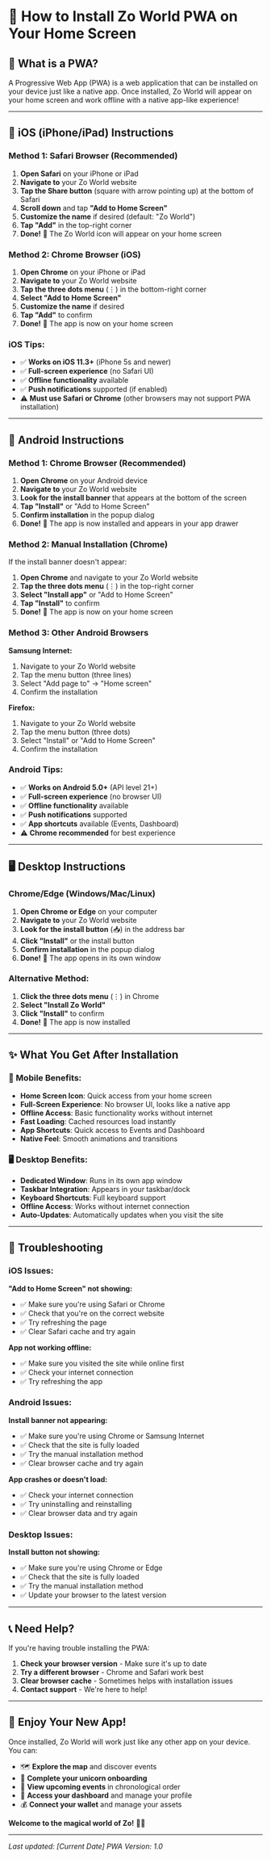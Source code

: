 # 📱 How to Install Zo World PWA on Your Home Screen

## 🎯 What is a PWA?
A Progressive Web App (PWA) is a web application that can be installed on your device just like a native app. Once installed, Zo World will appear on your home screen and work offline with a native app-like experience!

---

## 📱 **iOS (iPhone/iPad) Instructions**

### **Method 1: Safari Browser (Recommended)**

1. **Open Safari** on your iPhone or iPad
2. **Navigate to** your Zo World website
3. **Tap the Share button** (square with arrow pointing up) at the bottom of Safari
4. **Scroll down** and tap **"Add to Home Screen"**
5. **Customize the name** if desired (default: "Zo World")
6. **Tap "Add"** in the top-right corner
7. **Done!** 🎉 The Zo World icon will appear on your home screen

### **Method 2: Chrome Browser (iOS)**

1. **Open Chrome** on your iPhone or iPad
2. **Navigate to** your Zo World website
3. **Tap the three dots menu** (⋮) in the bottom-right corner
4. **Select "Add to Home Screen"**
5. **Customize the name** if desired
6. **Tap "Add"** to confirm
7. **Done!** 🎉 The app is now on your home screen

### **iOS Tips:**
- ✅ **Works on iOS 11.3+** (iPhone 5s and newer)
- ✅ **Full-screen experience** (no Safari UI)
- ✅ **Offline functionality** available
- ✅ **Push notifications** supported (if enabled)
- ⚠️ **Must use Safari or Chrome** (other browsers may not support PWA installation)

---

## 🤖 **Android Instructions**

### **Method 1: Chrome Browser (Recommended)**

1. **Open Chrome** on your Android device
2. **Navigate to** your Zo World website
3. **Look for the install banner** that appears at the bottom of the screen
4. **Tap "Install"** or "Add to Home Screen"
5. **Confirm installation** in the popup dialog
6. **Done!** 🎉 The app is now installed and appears in your app drawer

### **Method 2: Manual Installation (Chrome)**

If the install banner doesn't appear:
1. **Open Chrome** and navigate to your Zo World website
2. **Tap the three dots menu** (⋮) in the top-right corner
3. **Select "Install app"** or "Add to Home Screen"
4. **Tap "Install"** to confirm
5. **Done!** 🎉 The app is now on your home screen

### **Method 3: Other Android Browsers**

**Samsung Internet:**
1. Navigate to your Zo World website
2. Tap the menu button (three lines)
3. Select "Add page to" → "Home screen"
4. Confirm the installation

**Firefox:**
1. Navigate to your Zo World website
2. Tap the menu button (three dots)
3. Select "Install" or "Add to Home Screen"
4. Confirm the installation

### **Android Tips:**
- ✅ **Works on Android 5.0+** (API level 21+)
- ✅ **Full-screen experience** (no browser UI)
- ✅ **Offline functionality** available
- ✅ **Push notifications** supported
- ✅ **App shortcuts** available (Events, Dashboard)
- ⚠️ **Chrome recommended** for best experience

---

## 🖥️ **Desktop Instructions**

### **Chrome/Edge (Windows/Mac/Linux)**

1. **Open Chrome or Edge** on your computer
2. **Navigate to** your Zo World website
3. **Look for the install button** (📥) in the address bar
4. **Click "Install"** or the install button
5. **Confirm installation** in the popup dialog
6. **Done!** 🎉 The app opens in its own window

### **Alternative Method:**
1. **Click the three dots menu** (⋮) in Chrome
2. **Select "Install Zo World"**
3. **Click "Install"** to confirm
4. **Done!** 🎉 The app is now installed

---

## ✨ **What You Get After Installation**

### **📱 Mobile Benefits:**
- **Home Screen Icon**: Quick access from your home screen
- **Full-Screen Experience**: No browser UI, looks like a native app
- **Offline Access**: Basic functionality works without internet
- **Fast Loading**: Cached resources load instantly
- **App Shortcuts**: Quick access to Events and Dashboard
- **Native Feel**: Smooth animations and transitions

### **🖥️ Desktop Benefits:**
- **Dedicated Window**: Runs in its own app window
- **Taskbar Integration**: Appears in your taskbar/dock
- **Keyboard Shortcuts**: Full keyboard support
- **Offline Access**: Works without internet connection
- **Auto-Updates**: Automatically updates when you visit the site

---

## 🔧 **Troubleshooting**

### **iOS Issues:**

**"Add to Home Screen" not showing:**
- ✅ Make sure you're using Safari or Chrome
- ✅ Check that you're on the correct website
- ✅ Try refreshing the page
- ✅ Clear Safari cache and try again

**App not working offline:**
- ✅ Make sure you visited the site while online first
- ✅ Check your internet connection
- ✅ Try refreshing the app

### **Android Issues:**

**Install banner not appearing:**
- ✅ Make sure you're using Chrome or Samsung Internet
- ✅ Check that the site is fully loaded
- ✅ Try the manual installation method
- ✅ Clear browser cache and try again

**App crashes or doesn't load:**
- ✅ Check your internet connection
- ✅ Try uninstalling and reinstalling
- ✅ Clear browser data and try again

### **Desktop Issues:**

**Install button not showing:**
- ✅ Make sure you're using Chrome or Edge
- ✅ Check that the site is fully loaded
- ✅ Try the manual installation method
- ✅ Update your browser to the latest version

---

## 📞 **Need Help?**

If you're having trouble installing the PWA:

1. **Check your browser version** - Make sure it's up to date
2. **Try a different browser** - Chrome and Safari work best
3. **Clear browser cache** - Sometimes helps with installation issues
4. **Contact support** - We're here to help!

---

## 🎉 **Enjoy Your New App!**

Once installed, Zo World will work just like any other app on your device. You can:
- 🗺️ **Explore the map** and discover events
- 🦄 **Complete your unicorn onboarding**
- 📅 **View upcoming events** in chronological order
- 🎯 **Access your dashboard** and manage your profile
- 💰 **Connect your wallet** and manage your assets

**Welcome to the magical world of Zo!** 🦄✨

---

*Last updated: [Current Date]*
*PWA Version: 1.0*
